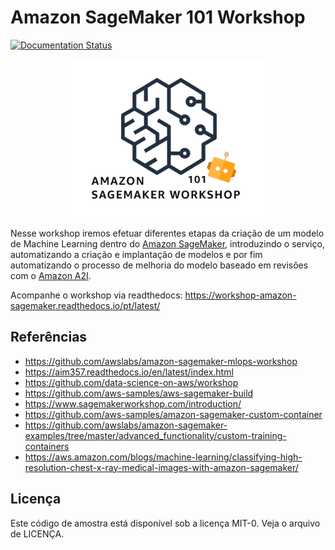 # Amazon SageMaker 101 Workshop 

[![Documentation Status](https://readthedocs.org/projects/workshop-amazon-sagemaker/badge/?version=latest)](https://workshop-amazon-sagemaker.readthedocs.io/pt/latest/?badge=latest)

<p align="center"> 
<img src="images/aiml-icon.png">
</p>

Nesse workshop iremos efetuar diferentes etapas da criação de um modelo de Machine Learning dentro do [Amazon SageMaker](https://aws.amazon.com/pt/sagemaker/), introduzindo o serviço, automatizando a criação e implantação de modelos e por fim automatizando o processo de melhoria do modelo baseado em revisões com o [Amazon A2I](https://aws.amazon.com/pt/augmented-ai/).

Acompanhe o workshop via readthedocs: https://workshop-amazon-sagemaker.readthedocs.io/pt/latest/

## Referências

* https://github.com/awslabs/amazon-sagemaker-mlops-workshop 
* https://aim357.readthedocs.io/en/latest/index.html 
* https://github.com/data-science-on-aws/workshop
* https://github.com/aws-samples/aws-sagemaker-build 
* https://www.sagemakerworkshop.com/introduction/
* https://github.com/aws-samples/amazon-sagemaker-custom-container
* https://github.com/awslabs/amazon-sagemaker-examples/tree/master/advanced_functionality/custom-training-containers
* https://aws.amazon.com/blogs/machine-learning/classifying-high-resolution-chest-x-ray-medical-images-with-amazon-sagemaker/

## Licença

Este código de amostra está disponível sob a licença MIT-0. Veja o arquivo de LICENÇA.
